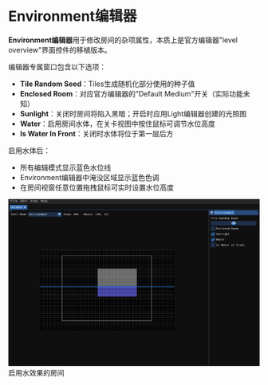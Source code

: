 # Environment编辑器
**Environment编辑器**用于修改房间的杂项属性，本质上是官方编辑器"level overview"界面控件的移植版本。  

编辑器专属窗口包含以下选项：  

- **Tile Random Seed**：Tiles生成随机化部分使用的种子值  
- **Enclosed Room**：对应官方编辑器的"Default Medium"开关（实际功能未知）  
- **Sunlight**：关闭时房间将陷入黑暗；开启时应用Light编辑器创建的光照图  
- **Water**：启用房间水体，在关卡视图中按住鼠标可调节水位高度  
- **Is Water In Front**：关闭时水体将位于第一层后方  

启用水体后：  
- 所有编辑模式显示蓝色水位线  
- Environment编辑器中淹没区域显示蓝色色调  
- 在房间视窗任意位置拖拽鼠标可实时设置水位高度  

![启用水效果的房间](img//env-editor.png) 启用水效果的房间  
